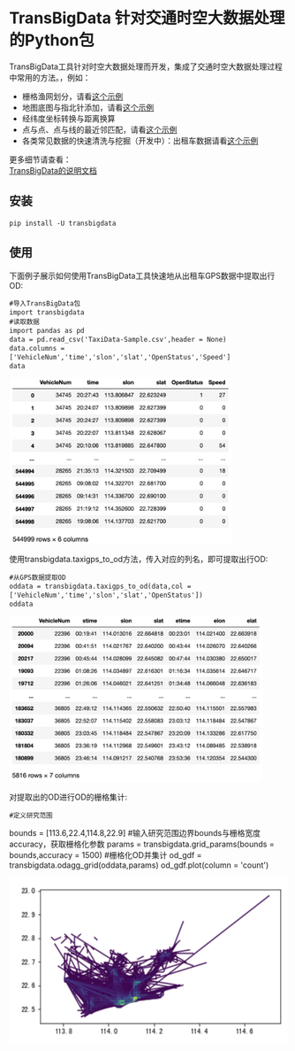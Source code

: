 # TransBigData 针对交通时空大数据处理的Python包

TransBigData工具针对时空大数据处理而开发，集成了交通时空大数据处理过程中常用的方法。，例如：

* 栅格渔网划分，请看[这个示例](https://github.com/ni1o1/transbigdata/blob/master/example/example-grid.ipynb)
* 地图底图与指北针添加，请看[这个示例](https://github.com/ni1o1/transbigdata/blob/master/example/example-grid.ipynb)
* 经纬度坐标转换与距离换算
* 点与点、点与线的最近邻匹配，请看[这个示例](https://github.com/ni1o1/transbigdata/blob/master/example/example-ckdnearest.ipynb)
* 各类常见数据的快速清洗与挖掘（开发中）：出租车数据请看[这个示例](https://github.com/ni1o1/transbigdata/blob/master/example/example-od.ipynb)

更多细节请查看：  
[TransBigData的说明文档](https://transbigdata.readthedocs.io/en/latest/)


## 安装

    pip install -U transbigdata


## 使用

下面例子展示如何使用TransBigData工具快速地从出租车GPS数据中提取出行OD:

    #导入TransBigData包
    import transbigdata
    #读取数据    
    import pandas as pd
    data = pd.read_csv('TaxiData-Sample.csv',header = None) 
    data.columns = ['VehicleNum','time','slon','slat','OpenStatus','Speed'] 
    data

<img src="docs/source/_static/WX20211021-192131@2x.png" style="height:300px">

使用transbigdata.taxigps_to_od方法，传入对应的列名，即可提取出行OD:

    #从GPS数据提取OD
    oddata = transbigdata.taxigps_to_od(data,col = ['VehicleNum','time','slon','slat','OpenStatus'])
    oddata

<img src="docs/source/_static/WX20211021-190104@2x.png" style="height:300px">

对提取出的OD进行OD的栅格集计:

    #定义研究范围
   bounds = [113.6,22.4,114.8,22.9]
   #输入研究范围边界bounds与栅格宽度accuracy，获取栅格化参数
   params = transbigdata.grid_params(bounds = bounds,accuracy = 1500)
   #栅格化OD并集计
   od_gdf = transbigdata.odagg_grid(oddata,params)
   od_gdf.plot(column = 'count')

<img src="docs/source/_static/WX20211021-190524@2x.png" style="height:300px">